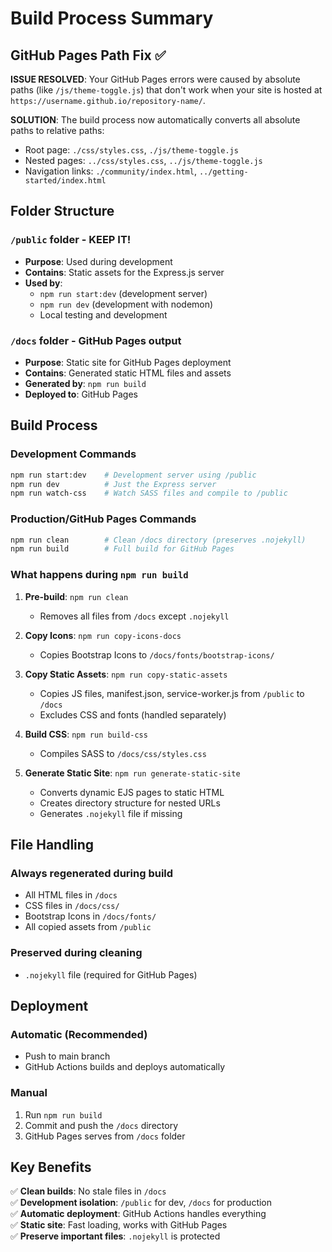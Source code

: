 # Build Process Summary

## GitHub Pages Path Fix ✅

**ISSUE RESOLVED**: Your GitHub Pages errors were caused by absolute paths (like `/js/theme-toggle.js`) that don't work when your site is hosted at `https://username.github.io/repository-name/`.

**SOLUTION**: The build process now automatically converts all absolute paths to relative paths:

- Root page: `./css/styles.css`, `./js/theme-toggle.js`
- Nested pages: `../css/styles.css`, `../js/theme-toggle.js`
- Navigation links: `./community/index.html`, `../getting-started/index.html`

## Folder Structure

### `/public` folder - **KEEP IT!**

- **Purpose**: Used during development
- **Contains**: Static assets for the Express.js server
- **Used by**:
  - `npm run start:dev` (development server)
  - `npm run dev` (development with nodemon)
  - Local testing and development

### `/docs` folder - **GitHub Pages output**

- **Purpose**: Static site for GitHub Pages deployment
- **Contains**: Generated static HTML files and assets
- **Generated by**: `npm run build`
- **Deployed to**: GitHub Pages

## Build Process

### Development Commands

```bash
npm run start:dev    # Development server using /public
npm run dev          # Just the Express server
npm run watch-css    # Watch SASS files and compile to /public
```

### Production/GitHub Pages Commands

```bash
npm run clean        # Clean /docs directory (preserves .nojekyll)
npm run build        # Full build for GitHub Pages
```

### What happens during `npm run build`

1. **Pre-build**: `npm run clean`
   - Removes all files from `/docs` except `.nojekyll`

2. **Copy Icons**: `npm run copy-icons-docs`
   - Copies Bootstrap Icons to `/docs/fonts/bootstrap-icons/`

3. **Copy Static Assets**: `npm run copy-static-assets`
   - Copies JS files, manifest.json, service-worker.js from `/public` to `/docs`
   - Excludes CSS and fonts (handled separately)

4. **Build CSS**: `npm run build-css`
   - Compiles SASS to `/docs/css/styles.css`

5. **Generate Static Site**: `npm run generate-static-site`
   - Converts dynamic EJS pages to static HTML
   - Creates directory structure for nested URLs
   - Generates `.nojekyll` file if missing

## File Handling

### Always regenerated during build

- All HTML files in `/docs`
- CSS files in `/docs/css/`
- Bootstrap Icons in `/docs/fonts/`
- All copied assets from `/public`

### Preserved during cleaning

- `.nojekyll` file (required for GitHub Pages)

## Deployment

### Automatic (Recommended)

- Push to main branch
- GitHub Actions builds and deploys automatically

### Manual

1. Run `npm run build`
2. Commit and push the `/docs` directory
3. GitHub Pages serves from `/docs` folder

## Key Benefits

✅ **Clean builds**: No stale files in `/docs`  
✅ **Development isolation**: `/public` for dev, `/docs` for production  
✅ **Automatic deployment**: GitHub Actions handles everything  
✅ **Static site**: Fast loading, works with GitHub Pages  
✅ **Preserve important files**: `.nojekyll` is protected  
